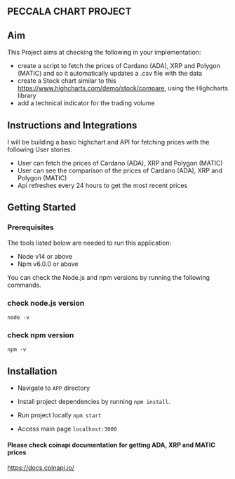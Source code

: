 ## PECCALA CHART PROJECT

## Aim

This Project aims at checking the following in your implementation:

- create a script to fetch the prices of Cardano (ADA), XRP and Polygon (MATIC) and so it automatically updates a .csv file with the data
- create a Stock chart similar to this https://www.highcharts.com/demo/stock/compare, using the Highcharts library
- add a technical indicator for the trading volume

## Instructions and Integrations

I will be building a basic highchart and API for fetching prices with the following User stories.

- User can fetch the prices of Cardano (ADA), XRP and Polygon (MATIC)
- User can see the comparison of the prices of Cardano (ADA), XRP and Polygon (MATIC)
- Api refreshes every 24 hours to get the most recent prices

## Getting Started

### Prerequisites

The tools listed below are needed to run this application:

- Node v14 or above
- Npm v6.0.0 or above

You can check the Node.js and npm versions by running the following commands.

### check node.js version

`node -v`

### check npm version

`npm -v`

## Installation

- Navigate to `APP` directory

- Install project dependencies by running `npm install`.

- Run project locally `npm start`

- Access main page `localhost:3000`

#### Please check coinapi documentation for getting ADA, XRP and MATIC prices

https://docs.coinapi.io/
